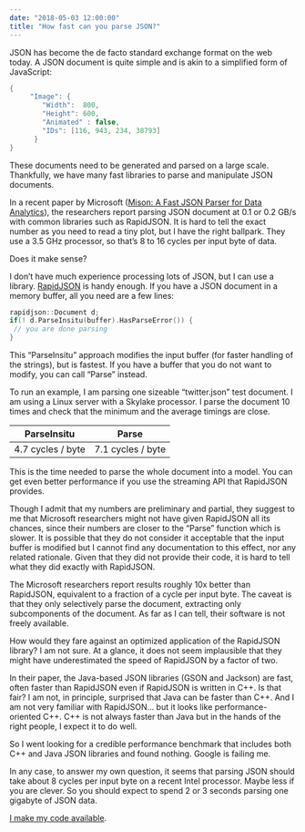 ```yaml
---
date: "2018-05-03 12:00:00"
title: "How fast can you parse JSON?"
---
```




JSON has become the de facto standard exchange format on the web today. A JSON document is quite simple and is akin to a simplified form of JavaScript:
```C
{
     "Image": {
        "Width":  800,
        "Height": 600,
        "Animated" : false,
        "IDs": [116, 943, 234, 38793]
      }
}
```


These documents need to be generated and parsed on a large scale. Thankfully, we have many fast libraries to parse and manipulate JSON documents.

In a recent paper by Microsoft ([Mison: A Fast JSON Parser for Data Analytics](http://www.vldb.org/pvldb/vol10/p1118-li.pdf)), the researchers report parsing JSON document at 0.1 or 0.2 GB/s with common libraries such as RapidJSON. It is hard to tell the exact number as you need to read a tiny plot, but I have the right ballpark. They use a 3.5 GHz processor, so that&rsquo;s 8 to 16 cycles per input byte of data.

Does it make sense?

I don&rsquo;t have much experience processing lots of JSON, but I can use a library. [RapidJSON](http://rapidjson.org) is handy enough. If you have a JSON document in a memory buffer, all you need are a few lines:
```C
rapidjson::Document d;
if(! d.ParseInsitu(buffer).HasParseError()) {
 // you are done parsing
}
```


This &ldquo;ParseInsitu&rdquo; approach modifies the input buffer (for faster handling of the strings), but is fastest. If you have a buffer that you do not want to modify, you can call &ldquo;Parse&rdquo; instead.

To run an example, I am parsing one sizeable &ldquo;twitter.json&rdquo; test document. I am using a Linux server with a Skylake processor. I parse the document 10 times and check that the minimum and the average timings are close.

ParseInsitu              |Parse                    |
-------------------------|-------------------------|
4.7 cycles / byte        |7.1 cycles / byte        |


This is the time needed to parse the whole document into a model. You can get even better performance if you use the streaming API that RapidJSON provides.

Though I admit that my numbers are preliminary and partial, they suggest to me that Microsoft researchers might not have given RapidJSON all its chances, since their numbers are closer to the &ldquo;Parse&rdquo; function which is slower. It is possible that they do not consider it acceptable that the input buffer is modified but I cannot find any documentation to this effect, nor any related rationale. Given that they did not provide their code, it is hard to tell what they did exactly with RapidJSON.

The Microsoft researchers report results roughly 10x better than RapidJSON, equivalent to a fraction of a cycle per input byte. The caveat is that they only selectively parse the document, extracting only subcomponents of the document. As far as I can tell, their software is not freely available.

How would they fare against an optimized application of the RapidJSON library? I am not sure. At a glance, it does not seem implausible that they might have underestimated the speed of RapidJSON by a factor of two.

In their paper, the Java-based JSON libraries (GSON and Jackson) are fast, often faster than RapidJSON even if RapidJSON is written in C++. Is that fair? I am not, in principle, surprised that Java can be faster than C++. And I am not very familiar with RapidJSON&hellip; but it looks like performance-oriented C++. C++ is not always faster than Java but in the hands of the right people, I expect it to do well.

So I went looking for a credible performance benchmark that includes both C++ and Java JSON libraries and found nothing. Google is failing me.

In any case, to answer my own question, it seems that parsing JSON should take about 8 cycles per input byte on a recent Intel processor. Maybe less if you are clever. So you should expect to spend 2 or 3 seconds parsing one gigabyte of JSON data.

[I make my code available](https://github.com/lemire/Code-used-on-Daniel-Lemire-s-blog/tree/master/2018/05/02).

